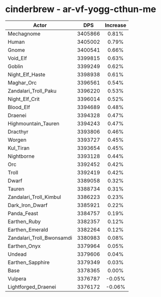 # cinderbrew - ar-vf-yogg-cthun-me
| Actor | DPS | Increase |
|---|:---:|:---:|
|Mechagnome|3405866|0.81%|
|Human|3405002|0.79%|
|Gnome|3400541|0.66%|
|Void_Elf|3399815|0.63%|
|Goblin|3399249|0.62%|
|Night_Elf_Haste|3398938|0.61%|
|Maghar_Orc|3396561|0.54%|
|Zandalari_Troll_Paku|3396220|0.53%|
|Night_Elf_Crit|3396014|0.52%|
|Blood_Elf|3394689|0.48%|
|Draenei|3394328|0.47%|
|Highmountain_Tauren|3394243|0.47%|
|Dracthyr|3393806|0.46%|
|Worgen|3393727|0.45%|
|Kul_Tiran|3393654|0.45%|
|Nightborne|3393128|0.44%|
|Orc|3392452|0.42%|
|Troll|3392419|0.42%|
|Dwarf|3389058|0.32%|
|Tauren|3388734|0.31%|
|Zandalari_Troll_Kimbul|3386223|0.23%|
|Dark_Iron_Dwarf|3385921|0.22%|
|Panda_Feast|3384757|0.19%|
|Earthen_Ruby|3382357|0.12%|
|Earthen_Emerald|3382264|0.12%|
|Zandalari_Troll_Bwonsamdi|3380983|0.08%|
|Earthen_Onyx|3379964|0.05%|
|Undead|3379606|0.04%|
|Earthen_Sapphire|3379349|0.03%|
|Base|3378365|0.00%|
|Vulpera|3376787|-0.05%|
|Lightforged_Draenei|3376172|-0.06%|
